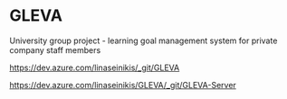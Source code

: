 # GLEVA
University group project - learning goal management system for private company staff members

https://dev.azure.com/linaseinikis/_git/GLEVA

https://dev.azure.com/linaseinikis/GLEVA/_git/GLEVA-Server
